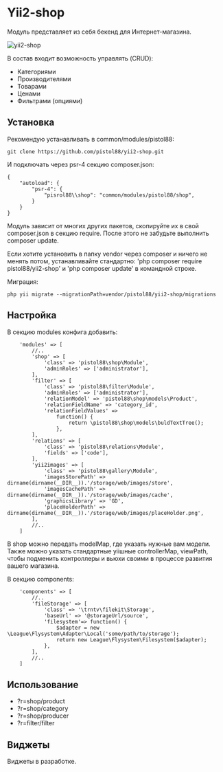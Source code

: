 Yii2-shop
==========
Модуль представляет из себя бекенд для Интернет-магазина.

![yii2-shop](https://cloud.githubusercontent.com/assets/8104605/15448447/751a647a-1f7b-11e6-87e7-c7354306f10e.png)

В состав входит возможность управлять (CRUD):

* Категориями
* Производителями
* Товарами
* Ценами
* Фильтрами (опциями)

Установка
---------------------------------

Рекомендую устанавливать в common/modules/pistol88:

```
git clone https://github.com/pistol88/yii2-shop.git
```

И подключать через psr-4 секцию composer.json:

```
{
    "autoload": {
        "psr-4": {
            "pisrol88\\shop": "common/modules/pistol88/shop",
        }
    }
}
```

Модуль зависит от многих других пакетов, скопируйте их в свой composer.json в секцию require. После этого не забудьте выполнить composer update.

Если хотите установить в папку vendor через composer и ничего не менять потом, устанавливайте стандартно: 'php composer require pistol88/yii2-shop' и 'php composer update' в командной строке.

Миграция:

```
php yii migrate --migrationPath=vendor/pistol88/yii2-shop/migrations
```

Настройка
---------------------------------

В секцию modules конфига добавить:

```
    'modules' => [
        //..
        'shop' => [
            'class' => 'pistol88\shop\Module',
            'adminRoles' => ['administrator'],
        ],
        'filter' => [
            'class' => 'pistol88\filter\Module',
            'adminRoles' => ['administrator'],
            'relationModel' => 'pistol88\shop\models\Product',
            'relationFieldName' => 'category_id',
            'relationFieldValues' =>
                function() {
                    return \pistol88\shop\models\buldTextTree();
                },
        ],
        'relations' => [
            'class' => 'pistol88\relations\Module',
            'fields' => ['code'],
        ],
        'yii2images' => [
            'class' => 'pistol88\gallery\Module',
            'imagesStorePath' => dirname(dirname(__DIR__)).'/storage/web/images/store',
            'imagesCachePath' => dirname(dirname(__DIR__)).'/storage/web/images/cache',
            'graphicsLibrary' => 'GD',
            'placeHolderPath' => dirname(dirname(__DIR__)).'/storage/web/images/placeHolder.png',
        ],
        //..
    ]
```

В shop можно передать modelMap, где указать нужные вам модели. Также можно указать стандартные yiiшные controllerMap, viewPath, чтобы подменить контроллеры и вьюхи своими в процессе развития вашего магазина.

В секцию components:

```
    'components' => [
        //..
        'fileStorage' => [
            'class' => '\trntv\filekit\Storage',
            'baseUrl' => '@storageUrl/source',
            'filesystem'=> function() {
                $adapter = new \League\Flysystem\Adapter\Local('some/path/to/storage');
                return new League\Flysystem\Filesystem($adapter);
            },
        ],
        //..
    ]
```

Использование
---------------------------------
* ?r=shop/product
* ?r=shop/category
* ?r=shop/producer
* ?r=filter/filter

Виджеты
---------------------------------
Виджеты в разработке.
